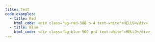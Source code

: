 ```yaml
---
title: Test
code_examples:
  - title: Red
    html_code: <div class="bg-red-500 p-4 text-white">HELLO</div>
  - title: Blue
    html_code: <div class="bg-blue-500 p-4 text-white">HELLO</div>
---
```

